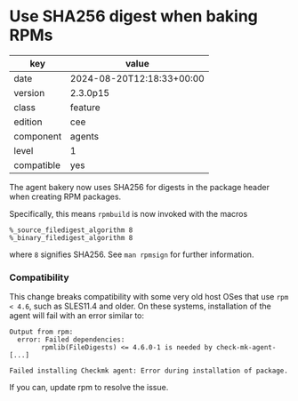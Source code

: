 [//]: # (werk v2)
# Use SHA256 digest when baking RPMs

key        | value
---------- | ---
date       | 2024-08-20T12:18:33+00:00
version    | 2.3.0p15
class      | feature
edition    | cee
component  | agents
level      | 1
compatible | yes

The agent bakery now uses SHA256 for digests in the package header when creating RPM packages.

Specifically, this means `rpmbuild` is now invoked with the macros
```
%_source_filedigest_algorithm 8
%_binary_filedigest_algorithm 8
```
where `8` signifies SHA256. See `man rpmsign` for further information.

### Compatibility

This change breaks compatibility with some very old host OSes that use `rpm < 4.6`, such as SLES11.4 and older.
On these systems, installation of the agent will fail with an error similar to:

```
Output from rpm:
  error: Failed dependencies:
        rpmlib(FileDigests) <= 4.6.0-1 is needed by check-mk-agent-[...]

Failed installing Checkmk agent: Error during installation of package.
```

If you can, update rpm to resolve the issue.
